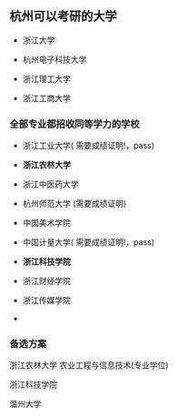 ## 杭州可以考研的大学

* 浙江大学
* 杭州电子科技大学

* 浙江理工大学
* 浙江工商大学

### 全部专业都招收同等学力的学校
* 浙江工业大学( 需要成绩证明!，pass)
* **浙江农林大学**
* 浙江中医药大学
* 杭州师范大学 (需要成绩证明)

* 中国美术学院
* 中国计量大学( 需要成绩证明!，pass)
* **浙江科技学院** 
* 浙江财经学院
* 浙江传媒学院
*

### 备选方案

浙江农林大学
农业工程与信息技术(专业学位)

浙江科技学院

温州大学

